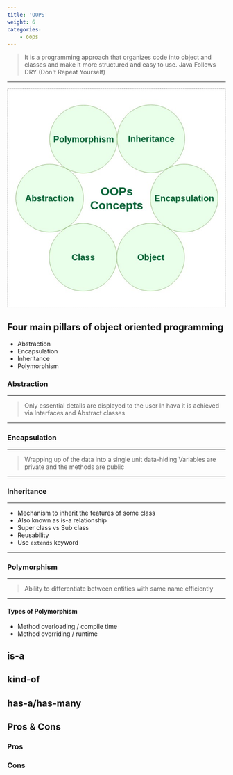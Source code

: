 ```yaml
---
title: 'OOPS'
weight: 6
categories:
    - oops
---
```


> It is a programming approach that organizes code into object and classes and make it more structured and easy to use.
> Java Follows DRY (Don't Repeat Yourself)

---

![Alt text](Oops.jpg "Object Oriented Programming in Java")

## Four main pillars of object oriented programming

* Abstraction
* Encapsulation
* Inheritance
* Polymorphism


### Abstraction

---
> Only essential details are displayed to the user
> In hava it is achieved via Interfaces and Abstract classes
---

### Encapsulation

---
> Wrapping up of the data into a single unit
> data-hiding
> Variables are private and the methods are public
----

### Inheritance

----
* Mechanism to inherit the features of some class 
* Also known as is-a relationship 
* Super class vs Sub class 
* Reusability 
* Use `extends` keyword
---

### Polymorphism

---
> Ability to differentiate between entities with same name efficiently
---

#### Types of Polymorphism
* Method overloading / compile time
* Method overriding / runtime



## is-a
## kind-of
## has-a/has-many


## Pros & Cons

### Pros

### Cons
